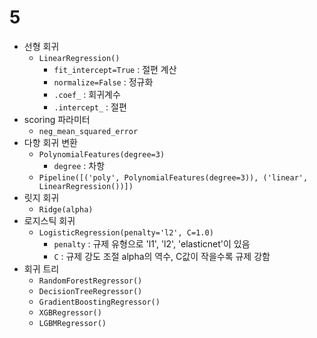 # 5

- 선형 회귀
  - `LinearRegression()`
    - `fit_intercept=True` : 절편 계산
    - `normalize=False` : 정규화
    - `.coef_` : 회귀계수
    - `.intercept_` : 절편
- scoring 파라미터
  - `neg_mean_squared_error`
- 다항 회귀 변환
  - `PolynomialFeatures(degree=3)`
    - `degree` : 차항
  - `Pipeline([('poly', PolynomialFeatures(degree=3)), ('linear', LinearRegression())])`
- 릿지 회귀
  - `Ridge(alpha)`
- 로지스틱 회귀
  - `LogisticRegression(penalty='l2', C=1.0)`
    - `penalty` : 규제 유형으로 'l1', 'l2', 'elasticnet'이 있음
    - `C` : 규제 강도 조절 alpha의 역수, C값이 작을수록 규제 강함
- 회귀 트리
  - `RandomForestRegressor()`
  - `DecisionTreeRegressor()`
  - `GradientBoostingRegressor()`
  - `XGBRegressor()`
  - `LGBMRegressor()`


